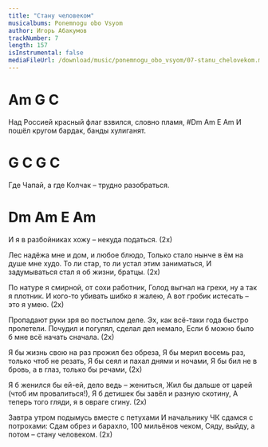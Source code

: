 ```yaml
---
title: "Стану человеком"
musicalbums: Ponemnogu obo Vsyom
author: Игорь Абакумов
trackNumber: 7
length: 157
isInstrumental: false
mediaFileUrl: /download/music/ponemnogu_obo_vsyom/07-stanu_chelovekom.mp3
---
```


# Am                         G              C
Над Россией красный флаг взвился, словно пламя,
#Dm          Am          E         Am
И пошёл кругом бардак, банды хулиганят.
#  G            C            G          C
Где Чапай, а где Колчак – трудно разобраться.
#  Dm           Am         E        Am
И я в разбойниках хожу – некуда податься. (2х)

Лес надёжа мне и дом, и любое блюдо,
Только стало нынче в ём на душе мне худо.
То ли стар, то ли устал этим заниматься,
И задумываться стал я об жизни, братцы. (2х)

По натуре я смирной, от сохи работник,
Голод выгнал на грехи, ну а так я плотник.
И кого-то убивать шибко я жалею,
А вот гробик истесать – это я умею. (2х)

Пропадают руки зря во постылом деле.
Эх, как всё-таки года быстро пролетели.
Почудил и погулял, сделал дел немало,
Если б можно было б мне всё начать сначала. (2х)

Я бы жизнь свою на раз прожил без обреза,
Я бы мерил восемь раз, только чтоб не резать,
Я бы сеял и пахал днями и ночами,
Я бы бил не в бровь, а в глаз, только бы речами, (2х)

Я б женился бы ей-ей, дело ведь – жениться,
Жил бы дальше от царей (чтоб им провалиться!),
Я б детишек бы завёл и разную скотину,
А теперь того гляди, я в овраге сгину. (2х)

Завтра утром подымусь вместе с петухами
И начальнику ЧК сдамся с потрохами:
Сдам обрез и барахло, 100 мильёнов чеком,
Сяду, выйду, а потом – стану человеком. (2х)

